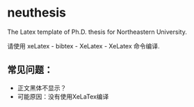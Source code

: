 # neuthesis
The Latex template of Ph.D. thesis for Northeastern University.

请使用 xeLatex - bibtex - XeLatex - XeLatex 命令编译.

## 常见问题：
- 正文黑体不显示？
- 可能原因：没有使用XeLaTex编译

